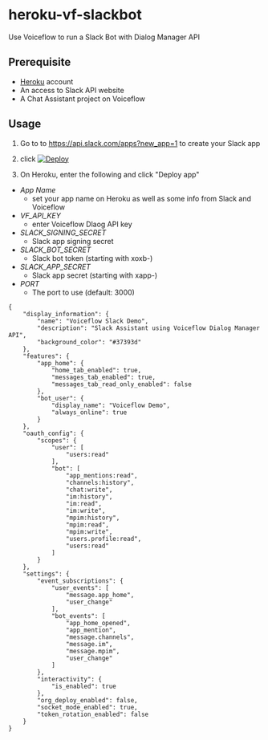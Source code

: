 # heroku-vf-slackbot
Use Voiceflow to run a Slack Bot with Dialog Manager API

## Prerequisite

- [Heroku](https://www.heroku.com/) account
- An access to Slack API website
- A Chat Assistant project on Voiceflow

## Usage

1. Go to to https://api.slack.com/apps?new_app=1 to create your Slack app



2. click [![Deploy](https://www.herokucdn.com/deploy/button.svg)](https://heroku.com/deploy)
3. On Heroku, enter the following and click "Deploy app"
  - *App Name*
    - set your app name on Heroku as well as some info from Slack and Voiceflow
  - *VF_API_KEY*
    - enter Voiceflow Dlaog API key
  - *SLACK_SIGNING_SECRET*
    - Slack app signing secret
  - *SLACK_BOT_SECRET*
    - Slack bot token (starting with xoxb-)
  - *SLACK_APP_SECRET*
    - Slack app secret (starting with xapp-)
  - *PORT*
    - The port to use (default: 3000)





```
{
    "display_information": {
        "name": "Voiceflow Slack Demo",
        "description": "Slack Assistant using Voiceflow Dialog Manager API",
        "background_color": "#37393d"
    },
    "features": {
        "app_home": {
            "home_tab_enabled": true,
            "messages_tab_enabled": true,
            "messages_tab_read_only_enabled": false
        },
        "bot_user": {
            "display_name": "Voiceflow Demo",
            "always_online": true
        }
    },
    "oauth_config": {
        "scopes": {
            "user": [
                "users:read"
            ],
            "bot": [
                "app_mentions:read",
                "channels:history",
                "chat:write",
                "im:history",
                "im:read",
                "im:write",
                "mpim:history",
                "mpim:read",
                "mpim:write",
                "users.profile:read",
                "users:read"
            ]
        }
    },
    "settings": {
        "event_subscriptions": {
            "user_events": [
                "message.app_home",
                "user_change"
            ],
            "bot_events": [
                "app_home_opened",
                "app_mention",
                "message.channels",
                "message.im",
                "message.mpim",
                "user_change"
            ]
        },
        "interactivity": {
            "is_enabled": true
        },
        "org_deploy_enabled": false,
        "socket_mode_enabled": true,
        "token_rotation_enabled": false
    }
}
```
